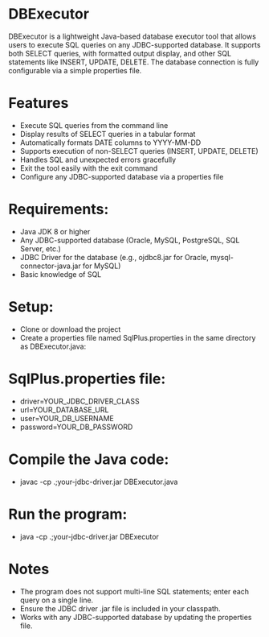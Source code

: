 # DBExecutor
DBExecutor is a lightweight Java-based database executor tool that allows users to execute SQL queries on any JDBC-supported database. It supports both SELECT queries, with formatted output display, and other SQL statements like INSERT, UPDATE, DELETE. The database connection is fully configurable via a simple properties file.

# Features
- Execute SQL queries from the command line
- Display results of SELECT queries in a tabular format
- Automatically formats DATE columns to YYYY-MM-DD
- Supports execution of non-SELECT queries (INSERT, UPDATE, DELETE)
- Handles SQL and unexpected errors gracefully
- Exit the tool easily with the exit command
- Configure any JDBC-supported database via a properties file

# Requirements:
- Java JDK 8 or higher
- Any JDBC-supported database (Oracle, MySQL, PostgreSQL, SQL Server, etc.)
- JDBC Driver for the database (e.g., ojdbc8.jar for Oracle, mysql-connector-java.jar for MySQL)
- Basic knowledge of SQL

# Setup:
- Clone or download the project
- Create a properties file named SqlPlus.properties in the same directory as DBExecutor.java:

# SqlPlus.properties file:
- driver=YOUR_JDBC_DRIVER_CLASS
- url=YOUR_DATABASE_URL
- user=YOUR_DB_USERNAME
- password=YOUR_DB_PASSWORD

# Compile the Java code:
- javac -cp .;your-jdbc-driver.jar DBExecutor.java

# Run the program:
- java -cp .;your-jdbc-driver.jar DBExecutor

# Notes
- The program does not support multi-line SQL statements; enter each query on a single line.
- Ensure the JDBC driver .jar file is included in your classpath.
- Works with any JDBC-supported database by updating the properties file.


